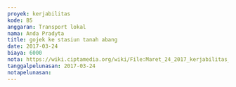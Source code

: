 ```yaml
---
proyek: kerjabilitas
kode: B5
anggaran: Transport lokal
nama: Anda Pradyta
title: gojek ke stasiun tanah abang
date: 2017-03-24
biaya: 6000
nota: https://wiki.ciptamedia.org/wiki/File:Maret_24_2017_kerjabilitas_B5_grab_itc_tanahabang_anda.jpg
tanggalpelunasan: 2017-03-24
notapelunasan:
---
```

